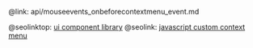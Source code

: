 @link: api/mouseevents_onbeforecontextmenu_event.md

@seolinktop: [ui component library](https://webix.com)
@seolink: [javascript custom context menu](https://webix.com/widget/contextmenu/)